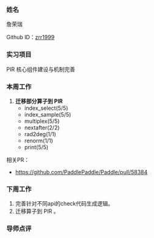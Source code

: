 ### 姓名

詹荣瑞

Github ID：[zrr1999](https://github.com/zrr1999)

### 实习项目

PIR 核心组件建设与机制完善

### 本周工作

1. **迁移部分算子到 PIR**
    - index_select(5/5)
    - index_sample(5/5)
    - multiplex(5/5)
    - nextafter(2/2)
    - rad2deg(1/1)
    - renorm(1/1)
    - print(5/5)

相关PR：
- https://github.com/PaddlePaddle/Paddle/pull/58384

### 下周工作

1. 完善针对不同api的check代码⽣成逻辑。
2. 迁移算子到 PIR 。

### 导师点评

